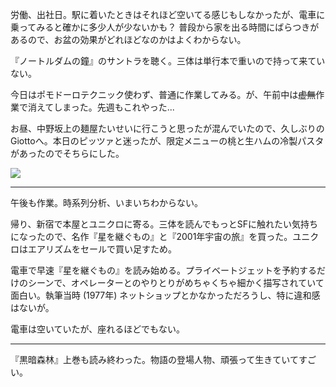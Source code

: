 労働、出社日。駅に着いたときはそれほど空いてる感じもしなかったが、電車に乗ってみると確かに多少人が少ないかも？ 普段から家を出る時間にばらつきがあるので、お盆の効果がどれほどなのかはよくわからない。

『ノートルダムの鐘』のサントラを聴く。三体は単行本で重いので持って来ていない。

今日はポモドーロテクニック使わず、普通に作業してみる。が、午前中は~~虚無~~作業で消えてしまった。先週もこれやった...

お昼、中野坂上の麺屋たいせいに行こうと思ったが混んでいたので、久しぶりのGiottoへ。本日のピッツァと迷ったが、限定メニューの桃と生ハムの冷製パスタがあったのでそちらにした。

![](https://photos.apkas.net/medium/202408/20240813-132836.webp)

---

午後も作業。時系列分析、いまいちわからない。

帰り、新宿で本屋とユニクロに寄る。三体を読んでもっとSFに触れたい気持ちになったので、名作『星を継ぐもの』と『2001年宇宙の旅』を買った。ユニクロはエアリズムをセールで買い足すため。

電車で早速『星を継ぐもの』を読み始める。プライベートジェットを予約するだけのシーンで、オペレーターとのやりとりがめちゃくちゃ細かく描写されていて面白い。執筆当時 (1977年) ネットショップとかなかっただろうし、特に違和感はないが。

電車は空いていたが、座れるほどでもない。

---

『黒暗森林』上巻も読み終わった。物語の登場人物、頑張って生きていてすごい。
